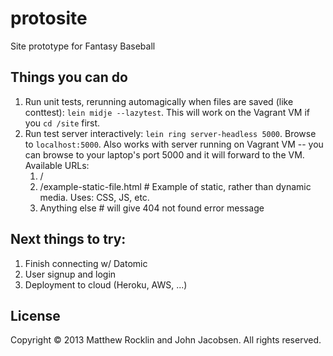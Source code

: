 # protosite

Site prototype for Fantasy Baseball

## Things you can do

1. Run unit tests, rerunning automagically when files are saved (like
conttest): `lein midje --lazytest`. This will work on the Vagrant VM if you `cd /site` first.
1. Run test server interactively: `lein ring server-headless 5000`.
Browse to `localhost:5000`. Also works with server running on Vagrant
VM -- you can browse to your laptop's port 5000 and it will forward to
the VM. Available URLs:
    1. /
    1. /example-static-file.html  # Example of static, rather than dynamic media.  Uses: CSS, JS, etc.
    1. Anything else # will give 404 not found error message

## Next things to try:

1. Finish connecting w/ Datomic
1. User signup and login
1. Deployment to cloud (Heroku, AWS, ...)

## License

Copyright © 2013 Matthew Rocklin and John Jacobsen.  All rights reserved.
